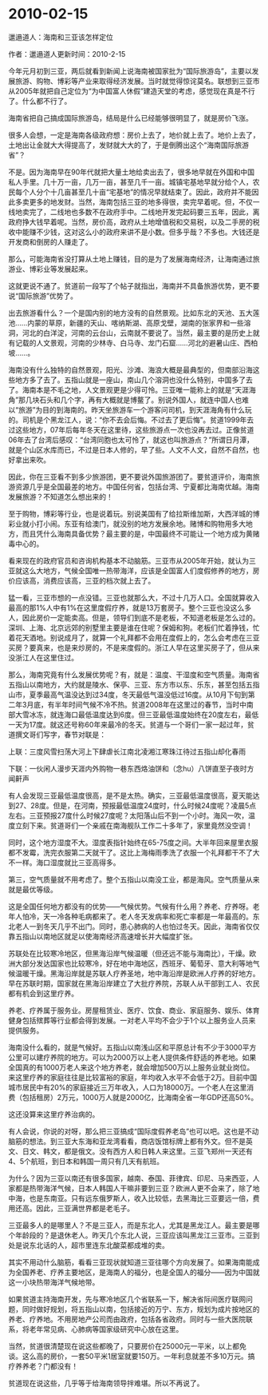 # 2010-02-15

邋遢道人：海南和三亚该怎样定位

作者：邋遢道人更新时间：2010-2-15 

今年元月初到三亚，两后就看到新闻上说海南被国家批为“国际旅游岛”，主要以发展旅游、购物、博彩等产业来取得经济发展。当时就觉得惊诧莫名。联想到三亚市从2005年就把自己定位为“为中国富人休假”建造天堂的考虑，感觉现在真是不行了。什么都不行了。

海南省把自己搞成国际旅游岛，结局是什么已经能够很明显了，就是房价飞涨。

很多人会想，一定是海南各级政府想：房价上去了，地价就上去了。地价上去了，土地出让金就大大得提高了，发财就大大的了，于是倒腾出这个“海南国际旅游省”？

不是。因为海南早在90年代就把大量土地给卖出去了，很多地早就在外国和中国私人手里。几十万一亩，几万一亩，甚至几千一亩。城镇宅基地早就分给个人，农民每个人分个十几亩甚至几十亩“宅基地”的情况早就结束了。因此，政府并不能因此多卖更多的地发财。当然，海南包括三亚的地多得很，卖完早着呢。但，不仅一线地卖完了，二线地也多数不在政府手中。二线地开发完起码要三五年，因此，离政府挣大钱早着呢。当然，房价高，政府从土地增值税和交易税，以及二手房的税收中能赚不少钱，这对这么小的政府来讲不是小数。但多乎哉？不多也。大钱还是开发商和倒房的人赚走了。

那么，可能海南省没打算从土地上赚钱，目的是为了发展海南经济，让海南通过旅游业、博彩业等发展起来。

这就更说不通了。贫道前一段写了个帖子就指出，海南并不具备旅游优势，更不要说“国际旅游”优势了。

出去旅游看什么？一个是国内别的地方没有的自然景观。比如东北的天池、五大莲池……内蒙的草原，新疆的天山、喀纳斯湖、高原戈壁，湖南的张家界和一些溶洞，河北的白洋淀，河南的云台山，云南就不要说了。当然，最主要的是历史上就有记载的人文景观，河南的少林寺、白马寺、龙门石窟……河北的避暑山庄、西柏坡……。

海南没有什么独特的自然景观，阳光、沙滩、海浪大概是最典型的，但南部沿海这些地方多了去了。五指山就是一座山，南山几个溶洞也没什么特别，中国多了去了。海南本是不毛之地，人文景观更是少得可怜。三亚唯一能称上的就是“天涯海角”那几块石头和几个字，再有大概就是博鳌了。别说外国人，就连中国人也难以“旅游”为目的到海南的。昨天坐旅游车一个游客问司机，到天涯海角有什么玩的。司机是个黑龙江人，说：“你不去会后悔。不过去了更后悔”。贫道1999年去过这些地方，07年后每年冬天在这里待，这些旅游点一次也没再去过。正像贫道06年去了台湾后感叹：“台湾同胞也太可怜了，就这也叫旅游点？”所谓日月潭，就是个山区水库而已，不过是日本人修的，早了些。人文不人文，自然不自然，也好拿出来吹。

因此，你在三亚看不到多少旅游团，更不要说外国旅游团了。要贫道评价，海南旅游资源几乎是全国最差的地方。中国任何省，包括台湾、宁夏都比海南优越。海南发展旅游？不知道怎么想出来的！

至于购物，博彩等行业，也是说着玩。别说美国有了给拉斯维加斯，大西洋城的博彩业就小打小闹。东亚有给澳门，就没别的地方发展余地。赌博和购物用多大地方，而且凭什么海南具备优势？最主要的是，中国最终不可能让一个地方成为黄赌毒中心的。

看来现在的政府官员和咨询机构基本不动脑筋。三亚市从2005年开始，就认为三亚就这么大地方，气候全国唯一热带海洋，应该是全国富人们度假修养的地方，房价应该高，消费应该高，三亚的档次就上去了。

猛一看，三亚市想的一点没错。三亚也就那么大，不过十几万人口。全国就算收入最高的那1%人中有1%在这里度假疗养，就是13万套房子。整个三亚也没这么多人，因此房价一定能卖高。但是，领导们到底不是老板，不知道老板是怎么过的。深圳、上海、北京远郊的别墅里主要是谁在住呢？保姆和狗。老板们忙着挣钱，忙着花天酒地。别说成月了，就算一个礼拜都不会用在度假上的，怎么会考虑在三亚买房？要真来，也是来炒房的，不是来度假的。浙江人早在这里买房子了，但从来没浙江人在这里住过。

那么，海南究竟有什么发展优势呢？有，就是：温度、干湿度和空气质量。海南省五指山以南地方，大约就是陵水、保亭、三亚、东方市以东、乐东，甚至包括五指山市，夏季最高气温没达到过34度，冬天最低气温没低过16度。从10月下旬到第二年3月底，有半年时间气候不冷不热。贫道2008年在这里过的春节，当时中南部大雪冰冻，就连海口最低温度达到6度。但三亚最低温度始终在20度左右，最低一天为17度。就这还号称60年来最冷的冬天。贫道与一个哥们一家一起过年，贫道撰文哥们写字，春节对联是：

上联：三度风雪扫荡大河上下肆虐长江南北凌湘江寒珠江待过五指山却化春雨

下联：一伙闲人漫步天涯内外购物一巷东西烙油饼和（念hu）八饼直至子夜时方闻鼾声

有人会发现三亚最低温度很高，是不是太热。确实，三亚最低温度很高，夏天能达到27、28度。但是，在河南，预报最低温度24度时，什么时候24度呢？凌晨5点左右。三亚预报27度什么时候27度呢？太阳落山后不到一个小时。海风一吹，温度立刻下来。贫道哥们一个亲戚在南海舰队工作二十多年了，家里竟然没空调！

同时，这个地方湿度不大。湿度表指针始终在65-75度之间。大半年回来屋里衣服都不发霉，洗完衣服第二天就干了。这比上海梅雨季洗了衣服一个礼拜都干不了大不一样。海口湿度就比三亚高得多。

第三，空气质量就不用考虑了。整个五指山以南没工业，都是海风。空气质量从来就是最优等级。

这是全国任何地方都没有的优势——气候优势。气候有什么用？养老、疗养呀。老年人怕冷，天一冷各种毛病都来了。老人冬天发病率和死亡率都是一年最高的。东北老人一到冬天几乎不出门。同时，患心肺病的人也怕过冬天。因此，海南省仅仅靠五指山以南地区就足以使海南经济高速增长并大幅度扩张。

苏联处在比较寒冷地区，但黑海沿岸气候温暖（但还远不能与海南比），干燥。欧洲大部分发达国家也比较寒冷，好在地中海地区，西班牙、葡萄牙、意大利等地气候温暖干燥。黑海沿岸就是苏联人疗养圣地，地中海沿岸是欧洲人疗养的好地方。早在苏联时期，国家就在黑海沿岸建立了大批疗养院，苏联人从干部到工人、农民都有机会到这里疗养。

养老、疗养属于服务业。房屋租赁业、医疗、饮食、商业、家庭服务、娱乐、体育健身包括殡葬等行业都会得到发展。一对老人平均不会少于1个以上服务业人员来提供服务。

海南没什么看的，就是气候好。五指山以南浅山区和平原总计有不少于3000平方公里可以建疗养院的地方。可以为2000万以上老人提供条件舒适的养老地。如果全国真的有1000万老人来这个地方养老，就会增加500万以上服务业就业岗位。来这里疗养的家庭往往是比较富裕的家庭，年均收入水平不会低于2万。目前中国城市居民中有20%的家庭接近三万年收入，人口为18000万。一个老人在这里消费（包括租房）2万元，1000万人就是2000亿，比海南全省一年GDP还高50%。

这还没算来这里疗养治病的。

有人会说，你说的对呀，那么把三亚搞成“国际度假养老岛”也可以吧。这也是不动脑筋的想法。到三亚大东海和亚龙湾看看，商店饭馆标牌上都有外文。但不是英文、日文、韩文，都是俄文。没有西方人和日韩人来这里。三亚飞郑州一天还有4、5个航班，到日本和韩国一周只有几天有航班。

为什么？因为三亚以南还有很多国家，越南、泰国、菲律宾、印尼、马来西亚，人家都是热带海洋气候，日本人韩国人干嘛非要到三亚？欧洲人更不会来了，除了地中海，也是东南亚。只有远东俄罗斯人，收入比较低，去黑海比三亚要远一倍，费用还高。因此，三亚满世界都是老毛子。

三亚最多人的是哪里人？不是三亚人，而是东北人，尤其是黑龙江人。最主要是哪个年龄段的？是退休老人。昨天几个东北人说，三亚应该叫黑龙江三亚市。三亚到处是说东北话的人，超市里连东北酸菜都成堆的卖。

其实不用动什么脑筋，看看三亚现状就知道三亚往哪个方向发展了。如果海南能成为全国养老、疗养主要地区，是海南人的福分，也是全国人的福分——因为中国就这一小块热带海洋气候地带。

如果贫道主持海南开发，先与寒冷地区几个省联系一下，解决省际间医疗联网问题，同时做好规划，将五指山以南，包括接近的万宁、东方，规划为成片按地区的养老、疗养地。不用房地产公司而由政府，包括各省政府。同时与一些大医院联系，将老年常见病、心肺病等国家级研究中心放在这里。

当然，贫道很清楚现在说这些都晚了，只要房价在25000元一平米，以上都免谈。这么高的房价，一套50平米1居室就要150万。一年利息就差不多10万元。搞疗养养老？门都没有！

贫道现在说这些，几乎等于给海南领导拌难堪。所以不再说了。
